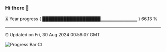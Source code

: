 ### Hi there 👋

⏳ Year progress { ███████████████████▁▁▁▁▁▁▁▁▁▁▁ } 66.13 %

---

⏰ Updated on Fri, 30 Aug 2024 00:59:07 GMT

![Progress Bar CI](https://github.com/liununu/liununu/workflows/Progress%20Bar%20CI/badge.svg)
